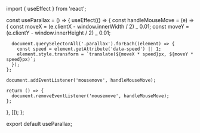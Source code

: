 import { useEffect } from 'react';

const useParallax = () => {
useEffect(() => {
const handleMouseMove = (e) => {
const moveX = (e.clientX - window.innerWidth / 2) _ 0.01;
const moveY = (e.clientY - window.innerHeight / 2) _ 0.01;

      document.querySelectorAll('.parallax').forEach((element) => {
        const speed = element.getAttribute('data-speed') || 1;
        element.style.transform = `translate(${moveX * speed}px, ${moveY * speed}px)`;
      });
    };

    document.addEventListener('mousemove', handleMouseMove);

    return () => {
      document.removeEventListener('mousemove', handleMouseMove);
    };

}, []);
};

export default useParallax;
